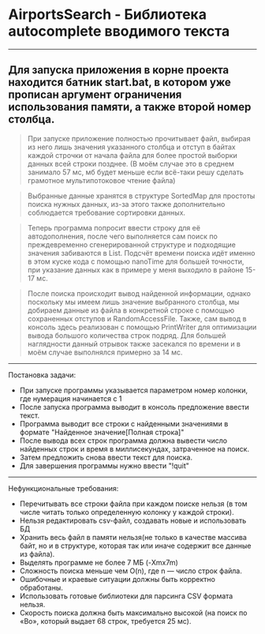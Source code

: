 # AirportsSearch - Библиотека autocomplete вводимого текста
 -----
 Для запуска приложения в корне проекта находится батник start.bat, в котором уже прописан аргумент ограничения использования памяти, а также второй номер столбца.
 -----
 > <p>При запуске приложение полностью прочитывает файл, выбирая из него лишь значения указанного столбца и отступ в байтах каждой строчки от начала файла для более простой выборки данных всей строки позднее. (В моём случае это в среднем занимало 57 мс, мб будет меньше если всё-таки решу сделать грамотное мультипотоковое чтение файла)</p>
 
 > <p>Выбранные данные хранятся в структуре SortedMap для простоты поиска нужных данных, из-за этого также дополнительно соблюдается требование сортировки данных.</p>
 
 > <p>Теперь программа попросит ввести строку для её автодополнения, после чего выполняется сам поиск по преждевременно сгенерированной структуре и подходящие значения забиваются в List. Подсчёт времени поиска идёт именно в этом куске кода с помощью nanoTime для большей точности, при указание данных как в примере у меня выходило в районе 15-17 мс.</p>
 
 > <p>После поиска происходит вывод найденной информации, однако поскольку мы имеем лишь значение выбранного столбца, мы добираем данные из файла в конкретной строке с помощью сохраненных отступов и RandomAccessFile. Также, сам вывод в консоль здесь реализован с помощью PrintWriter для оптимизации вывода большого количества строк подряд. Для большей наглядности данный отрывок также засекался по времени и в моём случае выполнялся примерно за 14 мс.</p>
 -----
 Постановка задачи:
 - При запуске программы указывается параметром номер колонки, где нумерация начинается с 1
 - После запуска программа выводит в консоль предложение ввести текст.
 - Программа выводит все строки с найденными значениями в формате "Найденное значение[Полная строка]"
 - После вывода всех строк программа должна вывести число найденных строк и время в миллисекундах, затраченное на поиск.
 - Затем предложить снова ввести текст для поиска.
 - Для завершения программы нужно ввести "!quit"
 -----
 Нефункциональные требования:
 - Перечитывать все строки файла при каждом поиске нельзя (в том числе читать только определенную колонку у каждой строки).
 - Нельзя редактировать csv-файл, создавать новые и использовать БД
 - Хранить весь файл в памяти нельзя(не только в качестве массива байт, но и в структуре, которая так или иначе содержит все данные из файла).
 - Выделять программе не более 7 МБ (-Xmx7m)
 - Сложность поиска меньше чем O(n), где n — число строк файла.
 - Ошибочные и краевые ситуации должны быть корректно обработаны.
 - Использовать готовые библиотеки для парсинга CSV формата нельзя.
 - Скорость поиска должна быть максимально высокой (на поиск по «Bo», который выдает 68 строк, требуется 25 мс).

